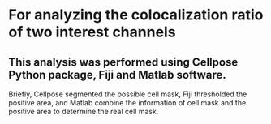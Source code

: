 # For analyzing the colocalization ratio of two interest channels
## This analysis was performed using Cellpose Python package, Fiji and Matlab software.
Briefly, Cellpose segmented the possible cell mask, Fiji thresholded the positive area, and Matlab combine the information of cell mask and the positive area to determine the real cell mask. 
